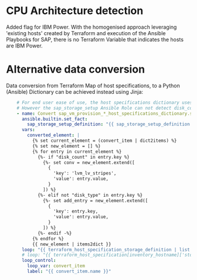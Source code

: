 # CPU Architecture detection

Added flag for IBM Power. With the homogenised approach leveraging 'existing hosts' created by Terraform and execution of the Ansible Playbooks for SAP, there is no Terraform Variable that indicates the hosts are IBM Power.


# Alternative data conversion

Data conversion from Terraform Map of host specifications, to a Python (Ansible) Dictionary can be achieved instead using Jinja:

```yaml
    # For end user ease of use, the host specifications dictionary uses disk_count to indicate how many disks will be provisioned
    # However the sap_storage_setup Ansible Role can not detect disk_count, and requires the key to be renamed lvm_lv_stripes
    - name: Convert sap_vm_provision_*_host_specifications_dictionary.storage_definition to sap_storage_setup.sap_storage_setup_definition
      ansible.builtin.set_fact:
        sap_storage_setup_definition: "{{ sap_storage_setup_definition | default([]) + [converted_element] }}"
      vars:
        converted_element: |
          {% set current_element = (convert_item | dict2items) %}
          {% set new_element = [] %}
          {% for entry in current_element %}
            {%- if "disk_count" in entry.key %}
              {%- set conv = new_element.extend([
                {
                  'key': 'lvm_lv_stripes',
                  'value': entry.value,
                }
              ]) %}
            {%- elif not "disk_type" in entry.key %}
              {%- set add_entry = new_element.extend([
                {
                  'key': entry.key,
                  'value': entry.value,
                }
              ]) %}
            {%- endif -%}
          {% endfor %}
          {{ new_element | items2dict }}
      loop: "{{ terraform_host_specification_storage_definition | list }}"
      # loop: "{{ terraform_host_specification[inventory_hostname]['storage_definition'] | list }}"
      loop_control:
        loop_var: convert_item
        label: "{{ convert_item.name }}"
```
